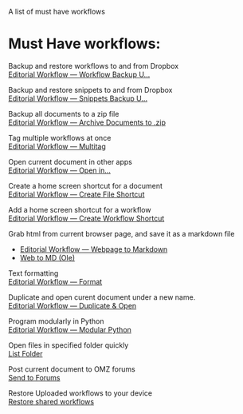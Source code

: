 A list of must have workflows

# Must Have workflows:

Backup and restore workflows to and from Dropbox <br>
[Editorial Workflow — Workflow Backup U...](http://www.editorial-workflows.com/workflow/5248159185895424/K8u6w6ZPJZQ)

Backup and restore snippets to and from Dropbox <br>
[Editorial Workflow — Snippets Backup U...](http://www.editorial-workflows.com/workflow/5783157492154368/Y7_OK4SPDvw)

 Backup all documents to a zip file<br>
[Editorial Workflow — Archive Documents to .zip](http://www.editorial-workflows.com/workflow/5265862235783168/kAbX7YgymTg)

 Tag multiple workflows at once <br>
[Editorial Workflow — Multitag](http://www.editorial-workflows.com/workflow/5777530279690240/xlE6YiLEY-4)

Open current document in other apps <br>
[Editorial Workflow — Open in...](http://www.editorial-workflows.com/workflow/4574037225242624/UpZUjr3j_Bs)

Create a home screen shortcut for a document <br>
[Editorial Workflow — Create File Shortcut](http://www.editorial-workflows.com/workflow/5881089591607296/C9cWHZLAVZQ)

 Add a home screen shortcut for a workflow<br>
[Editorial Workflow — Create Workflow Shortcut](http://www.editorial-workflows.com/workflow/6621446524633088/nU6yyk__xIg)

Grab html from current browser page, and save it as a markdown file <br>

- [Editorial Workflow — Webpage to Markdown](http://www.editorial-workflows.com/workflow/5853676023316480/fM1Ff_dYwQg)
- [Web to MD (Ole)](http://editorial-app.appspot.com/workflow/5904563064274944/pQAXSdJocL4)

Text formatting <br>
[Editorial Workflow — Format](http://www.editorial-workflows.com/workflow/6335978838949888/-NXptjswP2A)

Duplicate and open curent document under a new name. <br>
[Editorial Workflow — Duplicate & Open](http://www.editorial-workflows.com/workflow/5821047827857408/kV6BM_5jnh0)

Program modularly in Python <br>
[Editorial Workflow — Modular Python](http://www.editorial-workflows.com/workflow/5284439445733376/azjk271i9uw)

Open files in specified folder quickly<br>
[List Folder](http://editorial-app.appspot.com/workflow/5426908476997632/PgaPaB0sSXw)

Post current document to OMZ forums<br>
[Send to Forums](http://editorial-app.appspot.com/workflow/5212661281193984/4Moby56VuGo)

Restore Uploaded workflows to your device<br>
[Restore shared workflows](http://www.editorial-workflows.com/workflow/5800966574047232/D0MZnxumf5U)
